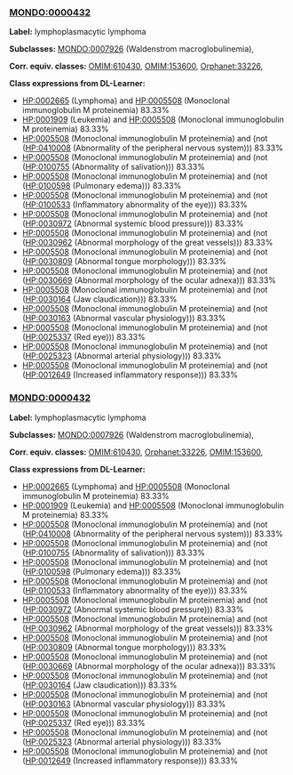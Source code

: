 
### [MONDO:0000432](http://purl.obolibrary.org/obo/MONDO_0000432)
**Label:** lymphoplasmacytic lymphoma

**Subclasses:** [MONDO:0007926](http://purl.obolibrary.org/obo/MONDO_0007926) (Waldenstrom macroglobulinemia), 

**Corr. equiv. classes:** [OMIM:610430](http://purl.obolibrary.org/obo/OMIM_610430), [OMIM:153600](http://purl.obolibrary.org/obo/OMIM_153600), [Orphanet:33226](http://www.orpha.net/ORDO/Orphanet_33226), 

**Class expressions from DL-Learner:**

- [HP:0002665](http://purl.obolibrary.org/obo/HP_0002665) (Lymphoma) and [HP:0005508](http://purl.obolibrary.org/obo/HP_0005508) (Monoclonal immunoglobulin M proteinemia) 83.33%
- [HP:0001909](http://purl.obolibrary.org/obo/HP_0001909) (Leukemia) and [HP:0005508](http://purl.obolibrary.org/obo/HP_0005508) (Monoclonal immunoglobulin M proteinemia) 83.33%
- [HP:0005508](http://purl.obolibrary.org/obo/HP_0005508) (Monoclonal immunoglobulin M proteinemia) and (not ([HP:0410008](http://purl.obolibrary.org/obo/HP_0410008) (Abnormality of the peripheral nervous system))) 83.33%
- [HP:0005508](http://purl.obolibrary.org/obo/HP_0005508) (Monoclonal immunoglobulin M proteinemia) and (not ([HP:0100755](http://purl.obolibrary.org/obo/HP_0100755) (Abnormality of salivation))) 83.33%
- [HP:0005508](http://purl.obolibrary.org/obo/HP_0005508) (Monoclonal immunoglobulin M proteinemia) and (not ([HP:0100598](http://purl.obolibrary.org/obo/HP_0100598) (Pulmonary edema))) 83.33%
- [HP:0005508](http://purl.obolibrary.org/obo/HP_0005508) (Monoclonal immunoglobulin M proteinemia) and (not ([HP:0100533](http://purl.obolibrary.org/obo/HP_0100533) (Inflammatory abnormality of the eye))) 83.33%
- [HP:0005508](http://purl.obolibrary.org/obo/HP_0005508) (Monoclonal immunoglobulin M proteinemia) and (not ([HP:0030972](http://purl.obolibrary.org/obo/HP_0030972) (Abnormal systemic blood pressure))) 83.33%
- [HP:0005508](http://purl.obolibrary.org/obo/HP_0005508) (Monoclonal immunoglobulin M proteinemia) and (not ([HP:0030962](http://purl.obolibrary.org/obo/HP_0030962) (Abnormal morphology of the great vessels))) 83.33%
- [HP:0005508](http://purl.obolibrary.org/obo/HP_0005508) (Monoclonal immunoglobulin M proteinemia) and (not ([HP:0030809](http://purl.obolibrary.org/obo/HP_0030809) (Abnormal tongue morphology))) 83.33%
- [HP:0005508](http://purl.obolibrary.org/obo/HP_0005508) (Monoclonal immunoglobulin M proteinemia) and (not ([HP:0030669](http://purl.obolibrary.org/obo/HP_0030669) (Abnormal morphology of the ocular adnexa))) 83.33%
- [HP:0005508](http://purl.obolibrary.org/obo/HP_0005508) (Monoclonal immunoglobulin M proteinemia) and (not ([HP:0030164](http://purl.obolibrary.org/obo/HP_0030164) (Jaw claudication))) 83.33%
- [HP:0005508](http://purl.obolibrary.org/obo/HP_0005508) (Monoclonal immunoglobulin M proteinemia) and (not ([HP:0030163](http://purl.obolibrary.org/obo/HP_0030163) (Abnormal vascular physiology))) 83.33%
- [HP:0005508](http://purl.obolibrary.org/obo/HP_0005508) (Monoclonal immunoglobulin M proteinemia) and (not ([HP:0025337](http://purl.obolibrary.org/obo/HP_0025337) (Red eye))) 83.33%
- [HP:0005508](http://purl.obolibrary.org/obo/HP_0005508) (Monoclonal immunoglobulin M proteinemia) and (not ([HP:0025323](http://purl.obolibrary.org/obo/HP_0025323) (Abnormal arterial physiology))) 83.33%
- [HP:0005508](http://purl.obolibrary.org/obo/HP_0005508) (Monoclonal immunoglobulin M proteinemia) and (not ([HP:0012649](http://purl.obolibrary.org/obo/HP_0012649) (Increased inflammatory response))) 83.33%



### [MONDO:0000432](http://purl.obolibrary.org/obo/MONDO_0000432)
**Label:** lymphoplasmacytic lymphoma

**Subclasses:** [MONDO:0007926](http://purl.obolibrary.org/obo/MONDO_0007926) (Waldenstrom macroglobulinemia), 

**Corr. equiv. classes:** [OMIM:610430](http://purl.obolibrary.org/obo/OMIM_610430), [Orphanet:33226](http://www.orpha.net/ORDO/Orphanet_33226), [OMIM:153600](http://purl.obolibrary.org/obo/OMIM_153600), 

**Class expressions from DL-Learner:**

- [HP:0002665](http://purl.obolibrary.org/obo/HP_0002665) (Lymphoma) and [HP:0005508](http://purl.obolibrary.org/obo/HP_0005508) (Monoclonal immunoglobulin M proteinemia) 83.33%
- [HP:0001909](http://purl.obolibrary.org/obo/HP_0001909) (Leukemia) and [HP:0005508](http://purl.obolibrary.org/obo/HP_0005508) (Monoclonal immunoglobulin M proteinemia) 83.33%
- [HP:0005508](http://purl.obolibrary.org/obo/HP_0005508) (Monoclonal immunoglobulin M proteinemia) and (not ([HP:0410008](http://purl.obolibrary.org/obo/HP_0410008) (Abnormality of the peripheral nervous system))) 83.33%
- [HP:0005508](http://purl.obolibrary.org/obo/HP_0005508) (Monoclonal immunoglobulin M proteinemia) and (not ([HP:0100755](http://purl.obolibrary.org/obo/HP_0100755) (Abnormality of salivation))) 83.33%
- [HP:0005508](http://purl.obolibrary.org/obo/HP_0005508) (Monoclonal immunoglobulin M proteinemia) and (not ([HP:0100598](http://purl.obolibrary.org/obo/HP_0100598) (Pulmonary edema))) 83.33%
- [HP:0005508](http://purl.obolibrary.org/obo/HP_0005508) (Monoclonal immunoglobulin M proteinemia) and (not ([HP:0100533](http://purl.obolibrary.org/obo/HP_0100533) (Inflammatory abnormality of the eye))) 83.33%
- [HP:0005508](http://purl.obolibrary.org/obo/HP_0005508) (Monoclonal immunoglobulin M proteinemia) and (not ([HP:0030972](http://purl.obolibrary.org/obo/HP_0030972) (Abnormal systemic blood pressure))) 83.33%
- [HP:0005508](http://purl.obolibrary.org/obo/HP_0005508) (Monoclonal immunoglobulin M proteinemia) and (not ([HP:0030962](http://purl.obolibrary.org/obo/HP_0030962) (Abnormal morphology of the great vessels))) 83.33%
- [HP:0005508](http://purl.obolibrary.org/obo/HP_0005508) (Monoclonal immunoglobulin M proteinemia) and (not ([HP:0030809](http://purl.obolibrary.org/obo/HP_0030809) (Abnormal tongue morphology))) 83.33%
- [HP:0005508](http://purl.obolibrary.org/obo/HP_0005508) (Monoclonal immunoglobulin M proteinemia) and (not ([HP:0030669](http://purl.obolibrary.org/obo/HP_0030669) (Abnormal morphology of the ocular adnexa))) 83.33%
- [HP:0005508](http://purl.obolibrary.org/obo/HP_0005508) (Monoclonal immunoglobulin M proteinemia) and (not ([HP:0030164](http://purl.obolibrary.org/obo/HP_0030164) (Jaw claudication))) 83.33%
- [HP:0005508](http://purl.obolibrary.org/obo/HP_0005508) (Monoclonal immunoglobulin M proteinemia) and (not ([HP:0030163](http://purl.obolibrary.org/obo/HP_0030163) (Abnormal vascular physiology))) 83.33%
- [HP:0005508](http://purl.obolibrary.org/obo/HP_0005508) (Monoclonal immunoglobulin M proteinemia) and (not ([HP:0025337](http://purl.obolibrary.org/obo/HP_0025337) (Red eye))) 83.33%
- [HP:0005508](http://purl.obolibrary.org/obo/HP_0005508) (Monoclonal immunoglobulin M proteinemia) and (not ([HP:0025323](http://purl.obolibrary.org/obo/HP_0025323) (Abnormal arterial physiology))) 83.33%
- [HP:0005508](http://purl.obolibrary.org/obo/HP_0005508) (Monoclonal immunoglobulin M proteinemia) and (not ([HP:0012649](http://purl.obolibrary.org/obo/HP_0012649) (Increased inflammatory response))) 83.33%


